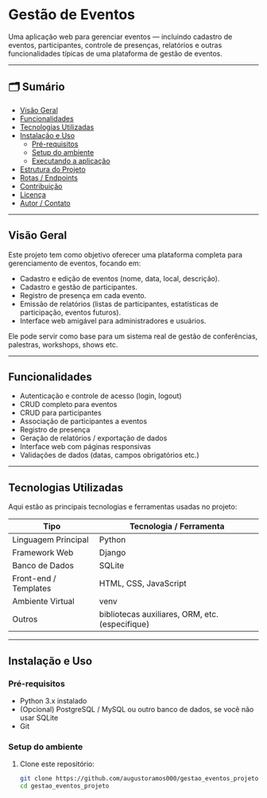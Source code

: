 # Gestão de Eventos

Uma aplicação web para gerenciar eventos — incluindo cadastro de eventos, participantes, controle de presenças, relatórios e outras funcionalidades típicas de uma plataforma de gestão de eventos.

---

## 🗂️ Sumário

- [Visão Geral](#visão-geral)  
- [Funcionalidades](#funcionalidades)  
- [Tecnologias Utilizadas](#tecnologias-utilizadas)  
- [Instalação e Uso](#instalação-e-uso)  
  - [Pré-requisitos](#pré-requisitos)  
  - [Setup do ambiente](#setup-do-ambiente)  
  - [Executando a aplicação](#executando-a-aplicação)  
- [Estrutura do Projeto](#estrutura-do-projeto)  
- [Rotas / Endpoints](#rotas--endpoints)  
- [Contribuição](#contribuição)  
- [Licença](#licença)  
- [Autor / Contato](#autor--contato)

---

## Visão Geral

Este projeto tem como objetivo oferecer uma plataforma completa para gerenciamento de eventos, focando em:

- Cadastro e edição de eventos (nome, data, local, descrição).  
- Cadastro e gestão de participantes.  
- Registro de presença em cada evento.  
- Emissão de relatórios (listas de participantes, estatísticas de participação, eventos futuros).  
- Interface web amigável para administradores e usuários.  

Ele pode servir como base para um sistema real de gestão de conferências, palestras, workshops, shows etc.

---

## Funcionalidades

- Autenticação e controle de acesso (login, logout)  
- CRUD completo para eventos  
- CRUD para participantes  
- Associação de participantes a eventos  
- Registro de presença  
- Geração de relatórios / exportação de dados  
- Interface web com páginas responsivas  
- Validações de dados (datas, campos obrigatórios etc.)  

---

## Tecnologias Utilizadas

Aqui estão as principais tecnologias e ferramentas usadas no projeto:

| Tipo | Tecnologia / Ferramenta |
|------|--------------------------|
| Linguagem Principal | Python |
| Framework Web |Django|
| Banco de Dados |SQLite|
| Front-end / Templates | HTML, CSS, JavaScript |
| Ambiente Virtual | venv |
| Outros | bibliotecas auxiliares, ORM, etc. (especifique) |

---

## Instalação e Uso

### Pré-requisitos

- Python 3.x instalado  
- (Opcional) PostgreSQL / MySQL ou outro banco de dados, se você não usar SQLite  
- Git  

### Setup do ambiente

1. Clone este repositório:

   ```bash
   git clone https://github.com/augustoramos000/gestao_eventos_projeto.git
   cd gestao_eventos_projeto
